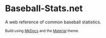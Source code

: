 # Baseball-Stats.net

A web reference of common baseball statistics.

<small>Build using [MkDocs](http://www.mkdocs.org) and the [Material](http://squidfunk.github.io/mkdocs-material/) theme.</small>
